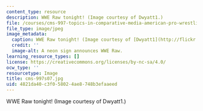```yaml
---
content_type: resource
description: WWE Raw tonight! (Image courtesy of Dwyatt1.)
file: /courses/cms-997-topics-in-comparative-media-american-pro-wrestling-spring-2007/4821da40c3f058024ae8748b3efaaeed_cms-997s07.jpg
file_type: image/jpeg
image_metadata:
  caption: WWE Raw tonight! (Image courtesy of [Dwyatt1](http://flickr.com/photos/fightline/).)
  credit: ''
  image-alt: A neon sign announces WWE Raw.
learning_resource_types: []
license: https://creativecommons.org/licenses/by-nc-sa/4.0/
ocw_type: ''
resourcetype: Image
title: cms-997s07.jpg
uid: 4821da40-c3f0-5802-4ae8-748b3efaaeed
---
```

WWE Raw tonight! (Image courtesy of Dwyatt1.)